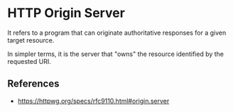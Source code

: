 # HTTP Origin Server

It refers to a program that can originate authoritative responses for a given target resource.

In simpler terms, it is the server that "owns" the resource identified by the requested URI.

## References

- https://httpwg.org/specs/rfc9110.html#origin.server
